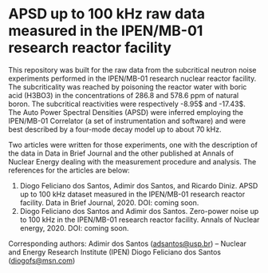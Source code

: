 # APSD up to 100 kHz raw data measured in the IPEN/MB-01 research reactor facility


This repository was built for the raw data from the subcritical neutron noise experiments performed in the IPEN/MB-01 research nuclear reactor facility. The subcriticality was reached by poisoning the reactor water with boric acid (H3BO3) in the concentrations of 286.8 and 578.6 ppm of natural boron. The subcritical reactivities were respectively -8.95$ and -17.43$. The Auto Power Spectral Densities (APSD) were inferred employing the IPEN/MB-01 Correlator (a set of instrumentation and software) and were best described by a four-mode decay model up to about 70 kHz.

Two articles were written for those experiments, one with the description of the data in Data in Brief Journal and the other published at Annals of Nuclear Energy dealing with the measurement procedure and analysis. The references for the articles are below:

1)	Diogo Feliciano dos Santos, Adimir dos Santos, and Ricardo Diniz. APSD up to 100 kHz dataset measured in the IPEN/MB-01 research reactor facility. Data in Brief Journal, 2020. DOI: coming soon.
2)	Diogo Feliciano dos Santos and Adimir dos Santos. Zero-power noise up to 100 kHz in the IPEN/MB-01 research reactor facility. Annals of Nuclear energy, 2020. DOI: coming soon.

Corresponding authors:
Adimir dos Santos (adsantos@usp.br) – Nuclear and Energy Research Institute (IPEN)
Diogo Feliciano dos Santos (diogofs@msn.com)

